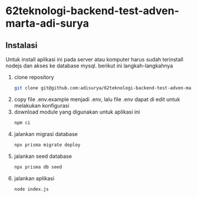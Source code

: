 # 62teknologi-backend-test-adven-marta-adi-surya

## Instalasi
Untuk install aplikasi ini pada server atau komputer harus sudah terinstall nodejs dan akses ke database mysql. berikut ini langkah-langkahnya
1. clone repository
   ```bash
   git clone git@github.com:adisurya/62teknologi-backend-test-adven-marta-adi-surya.git
   ```
2. copy file .env.example menjadi .env, lalu file .env dapat di edit untuk melakukan konfigurasi
3. download module yang digunakan untuk aplikasi ini
   ```bash
   npm ci
   ```
4. jalankan migrasi database
   ```bash
   npx prisma migrate deploy
   ```
5. jalankan seed database
   ```bash
   npx prisma db seed
   ```
6. jalankan aplikasi
   ```bash
   node index.js
   ```
